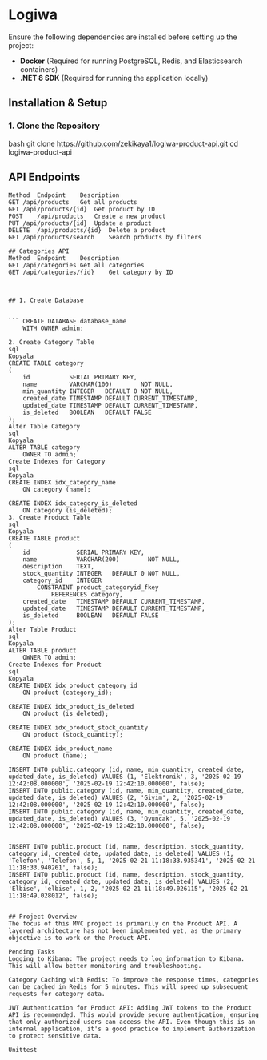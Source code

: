 # Logiwa


Ensure the following dependencies are installed before setting up the project:

- **Docker** (Required for running PostgreSQL, Redis, and Elasticsearch containers)
- **.NET 8 SDK** (Required for running the application locally) 

## Installation & Setup

### 1. Clone the Repository
bash
git clone https://github.com/zekikaya1/logiwa-product-api.git
cd logiwa-product-api


## API Endpoints
``` Products API
Method	Endpoint	Description
GET	/api/products	Get all products
GET	/api/products/{id}	Get product by ID
POST	/api/products	Create a new product
PUT	/api/products/{id}	Update a product
DELETE	/api/products/{id}	Delete a product
GET	/api/products/search	Search products by filters

## Categories API
Method	Endpoint	Description
GET	/api/categories	Get all categories
GET	/api/categories/{id}	Get category by ID

 

## 1. Create Database

 
``` CREATE DATABASE database_name
    WITH OWNER admin;

2. Create Category Table
sql
Kopyala
CREATE TABLE category
(
    id           SERIAL PRIMARY KEY,
    name         VARCHAR(100)        NOT NULL,
    min_quantity INTEGER   DEFAULT 0 NOT NULL,
    created_date TIMESTAMP DEFAULT CURRENT_TIMESTAMP,
    updated_date TIMESTAMP DEFAULT CURRENT_TIMESTAMP,
    is_deleted   BOOLEAN   DEFAULT FALSE
);
Alter Table Category
sql
Kopyala
ALTER TABLE category
    OWNER TO admin;
Create Indexes for Category
sql
Kopyala
CREATE INDEX idx_category_name
    ON category (name);

CREATE INDEX idx_category_is_deleted
    ON category (is_deleted);
3. Create Product Table
sql
Kopyala
CREATE TABLE product
(
    id             SERIAL PRIMARY KEY,
    name           VARCHAR(200)        NOT NULL,
    description    TEXT,
    stock_quantity INTEGER   DEFAULT 0 NOT NULL,
    category_id    INTEGER
        CONSTRAINT product_categoryid_fkey
            REFERENCES category,
    created_date   TIMESTAMP DEFAULT CURRENT_TIMESTAMP,
    updated_date   TIMESTAMP DEFAULT CURRENT_TIMESTAMP,
    is_deleted     BOOLEAN   DEFAULT FALSE
);
Alter Table Product
sql
Kopyala
ALTER TABLE product
    OWNER TO admin;
Create Indexes for Product
sql
Kopyala
CREATE INDEX idx_product_category_id
    ON product (category_id);

CREATE INDEX idx_product_is_deleted
    ON product (is_deleted);

CREATE INDEX idx_product_stock_quantity
    ON product (stock_quantity);

CREATE INDEX idx_product_name
    ON product (name);

INSERT INTO public.category (id, name, min_quantity, created_date, updated_date, is_deleted) VALUES (1, 'Elektronik', 3, '2025-02-19 12:42:08.000000', '2025-02-19 12:42:10.000000', false);
INSERT INTO public.category (id, name, min_quantity, created_date, updated_date, is_deleted) VALUES (2, 'Giyim', 2, '2025-02-19 12:42:08.000000', '2025-02-19 12:42:10.000000', false);
INSERT INTO public.category (id, name, min_quantity, created_date, updated_date, is_deleted) VALUES (3, 'Oyuncak', 5, '2025-02-19 12:42:08.000000', '2025-02-19 12:42:10.000000', false);


INSERT INTO public.product (id, name, description, stock_quantity, category_id, created_date, updated_date, is_deleted) VALUES (1, 'Telefon', 'Telefon', 5, 1, '2025-02-21 11:18:33.935341', '2025-02-21 11:18:33.940261', false);
INSERT INTO public.product (id, name, description, stock_quantity, category_id, created_date, updated_date, is_deleted) VALUES (2, 'Elbise', 'elbise', 1, 2, '2025-02-21 11:18:49.026115', '2025-02-21 11:18:49.028012', false);


## Project Overview
The focus of this MVC project is primarily on the Product API. A layered architecture has not been implemented yet, as the primary objective is to work on the Product API.

Pending Tasks
Logging to Kibana: The project needs to log information to Kibana. This will allow better monitoring and troubleshooting.

Category Caching with Redis: To improve the response times, categories can be cached in Redis for 5 minutes. This will speed up subsequent requests for category data.

JWT Authentication for Product API: Adding JWT tokens to the Product API is recommended. This would provide secure authentication, ensuring that only authorized users can access the API. Even though this is an internal application, it's a good practice to implement authorization to protect sensitive data.

Unittest









